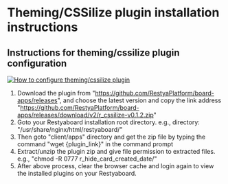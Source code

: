 # Theming/CSSilize plugin installation instructions

## Instructions for theming/cssilize plugin configuration

[![How to configure theming/cssilize plugin](http://img.youtube.com/vi/DEH4ZsNnP1c/0.jpg)](http://www.youtube.com/watch?v=DEH4ZsNnP1c)

1.  Download the plugin from "https://github.com/RestyaPlatform/board-apps/releases", and choose the latest version and copy the link address "https://github.com/RestyaPlatform/board-apps/releases/download/v2/r_cssilize-v0.1.2.zip"
2.  Goto your Restyaboard installation root directory. e.g., directory: "/usr/share/nginx/html/restyaboard/"
3.  Then goto "client/apps" directory and get the zip file by typing the command "wget {plugin_link}" in the command prompt
4.  Extract/unzip the plugin zip and give file permission to extracted files. e.g., "chmod -R 0777 r_hide_card_created_date/"
5.  After above process, clear the browser cache and login again to view the installed plugins on your Restyaboard.
